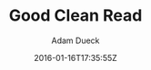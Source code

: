 ---
title: "Good Clean Read"
github: https://github.com/adueck/good-clean-read
demo: http://adueck.github.io/good-clean-read/
author: Adam Dueck

ssg:
  - Jekyll
cms:
  - No Cms
date: 2016-01-16T17:35:55Z
github_branch: master
stale: true
---